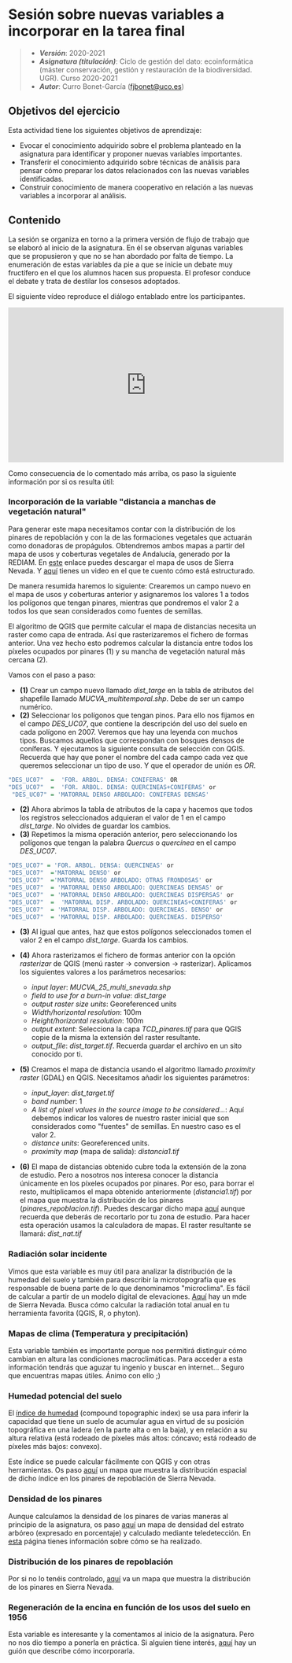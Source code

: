 # Sesión sobre nuevas variables a incorporar en la tarea final


> + **_Versión_**: 2020-2021
> + **_Asignatura (titulación)_**: Ciclo de gestión del dato: ecoinformática (máster conservación, gestión y restauración de la biodiversidad. UGR). Curso 2020-2021
> + **_Autor_**: Curro Bonet-García (fjbonet@uco.es)



## Objetivos del ejercicio

Esta actividad tiene los siguientes objetivos de aprendizaje:

+ Evocar el conocimiento adquirido sobre el problema planteado en la asignatura para identificar y proponer nuevas variables importantes.
+ Transferir el conocimiento adquirido sobre técnicas de análisis para pensar cómo preparar los datos relacionados con las nuevas variables identificadas.
+ Construir conocimiento de manera cooperativo en relación a las nuevas variables a incorporar al análisis.

## Contenido

La sesión se organiza en torno a la primera versión de flujo de trabajo que se elaboró al inicio de la asignatura. En él se observan algunas variables que se propusieron y que no se han abordado por falta de tiempo. La enumeración de estas variables da pie a que se inicie un debate muy fructífero en el que los alumnos hacen sus propuesta. El profesor conduce el debate y trata de destilar los consesos adoptados.

El siguiente vídeo reproduce el diálogo entablado entre los participantes.


<iframe width="560" height="315" src="https://www.youtube.com/embed/RN5kF4rFbA0" title="YouTube video player" frameborder="0" allow="accelerometer; autoplay; clipboard-write; encrypted-media; gyroscope; picture-in-picture" allowfullscreen></iframe>



Como consecuencia de lo comentado más arriba, os paso la siguiente información por si os resulta útil:



### Incorporación de la variable "distancia a manchas de vegetación natural"

Para generar este mapa necesitamos contar con la distribución de los pinares de repoblación y con la de las formaciones vegetales que actuarán como donadoras de propágulos. Obtendremos ambos mapas a partir del mapa de usos y coberturas vegetales de Andalucía, generado por la REDIAM. En [este](https://github.com/aprendiendo-cosas/nuevas_variables_ecoinf_ugr/raw/2020_2021/geoinfo/MUCVA_25_multi_snevada.zip) enlace puedes descargar el mapa de usos de Sierra Nevada. Y [aquí](https://www.youtube.com/watch?v=RNQ7qwG5UDQ) tienes un video en el que te cuento cómo está estructurado. 

De manera resumida haremos lo siguiente: Crearemos un campo nuevo en el mapa de usos y coberturas anterior y asignaremos los valores 1 a todos los polígonos que tengan pinares, mientras que pondremos el valor 2 a todos los que sean considerados como fuentes de semillas. 

El algoritmo de QGIS que permite calcular el mapa de distancias necesita un raster como capa de entrada. Así que rasterizaremos el fichero de formas anterior. Una vez hecho esto podremos calcular la distancia entre todos los píxeles ocupados por pinares (1) y su mancha de vegetación natural más cercana (2).

Vamos con el paso a paso:

- **(1)** Crear un campo nuevo llamado _dist\_targe_ en la tabla de atributos del shapefile llamado _MUCVA\_multitemporal.shp_. Debe de ser un campo numérico.
- **(2)** Seleccionar los polígonos que tengan pinos. Para ello nos fijamos en el campo _DES\_UC07_, que contiene la descripción del uso del suelo en cada polígono en 2007. Veremos que hay una leyenda con muchos tipos. Buscamos aquellos que correspondan con bosques densos de coníferas. Y ejecutamos la siguiente consulta de selección con QGIS. Recuerda que hay que poner el nombre del cada campo cada vez que queremos seleccionar un tipo de uso. Y que el operador de unión es _OR_.

```r
"DES_UC07"  =  'FOR. ARBOL. DENSA: CONIFERAS' OR  
"DES_UC07"  =  'FOR. ARBOL. DENSA: QUERCINEAS+CONIFERAS' or 
 "DES_UC07" = 'MATORRAL DENSO ARBOLADO: CONIFERAS DENSAS' 

```

- **(2)** Ahora abrimos la tabla de atributos de la capa y hacemos que todos los registros seleccionados adquieran el valor de 1 en el campo _dist\_targe_. No olvides de guardar los cambios.
- **(3)** Repetimos la misma operación anterior, pero seleccionando los polígonos que tengan la palabra _Quercus_ o _quercínea_ en el campo _DES\_UC07_. 

```r
"DES_UC07" = 'FOR. ARBOL. DENSA: QUERCINEAS' or 
"DES_UC07"  ='MATORRAL DENSO' or  
"DES_UC07"  ='MATORRAL DENSO ARBOLADO: OTRAS FRONDOSAS' or
"DES_UC07"  = 'MATORRAL DENSO ARBOLADO: QUERCINEAS DENSAS' or
"DES_UC07"  = 'MATORRAL DENSO ARBOLADO: QUERCINEAS DISPERSAS' or
"DES_UC07"  =  'MATORRAL DISP. ARBOLADO: QUERCINEAS+CONIFERAS' or 
"DES_UC07"  = 'MATORRAL DISP. ARBOLADO: QUERCINEAS. DENSO' or
"DES_UC07"  = 'MATORRAL DISP. ARBOLADO: QUERCINEAS. DISPERSO'

```

- **(3)** Al igual que antes, haz que estos polígonos seleccionados tomen el valor 2 en el campo _dist\_targe_. Guarda los cambios.

- **(4)** Ahora rasterizamos el fichero de formas anterior con la opción _rasterizar_ de QGIS (menú raster -> conversion -> rasterizar). Aplicamos los siguientes valores a los parámetros necesarios:

  - _input layer_: _MUCVA\_25\_multi\_snevada.shp_
  - _field to use for a burn-in value_: _dist\_targe_
  - _output raster size units_: Georeferenced units
  - _Width/horizontal resolution_: 100m
  - _Height/horizontal resolution_: 100m
  - _output extent_: Selecciona la capa _TCD\_pinares\.tif_ para que QGIS copie de la misma la extensión del raster resultante. 
  - _output\_file_: _dist\_target.tif_. Recuerda guardar el archivo en un sito conocido por ti.

- **(5)** Creamos el mapa de distancia usando el algoritmo llamado _proximity raster_ (GDAL) en QGIS. Necesitamos añadir los siguientes parámetros:

  - _input\_layer_: _dist\_target.tif_
  - _band number_: 1
  - _A list of pixel values in the source image to be considered..._: Aquí debemos indicar los valores de nuestro raster inicial que son considerados como "fuentes" de semillas. En nuestro caso es el valor 2.
  - _distance units_: Georeferenced units.
  - _proximity map_ (mapa de salida): _distancia1.tif_

- **(6)** El mapa de distancias obtenido cubre toda la extensión de la zona de estudio. Pero a nosotros nos interesa conocer la distancia únicamente en los píxeles ocupados por pinares. Por eso, para borrar el resto, multiplicamos el mapa obtenido anteriormente (_distancia1.tif_) por el mapa que muestra la distribución de los pinares (_pinares\_repoblacion\.tif_). Puedes descargar dicho mapa [aquí](https://github.com/aprendiendo-cosas/nuevas_variables_ecoinf_ugr/raw/2020_2021/geoinfo/pinares_repoblacion.tif) aunque recuerda que deberás de recortarlo por tu zona de estudio. Para hacer esta operación usamos la calculadora de mapas. El raster resultante se llamará: _dist\_nat.tif_



### Radiación solar incidente

Vimos que esta variable es muy útil para analizar la distribución de la humedad del suelo y también para describir la microtopografía que es responsable de buena parte de lo que denominamos "microclima". Es fácil de calcular a partir de un modelo digital de elevaciones. [Aquí](https://github.com/aprendiendo-cosas/nuevas_variables_ecoinf_ugr/raw/2020_2021/geoinfo/mde_snev.tif.zip) hay un mde de Sierra Nevada. Busca cómo calcular la radiación total anual en tu herramienta favorita (QGIS, R, o phyton). 



### Mapas de clima (Temperatura y precipitación)

Esta variable también es importante porque nos permitirá distinguir cómo cambian en altura las condiciones macroclimáticas. Para acceder a esta información tendrás que aguzar tu ingenio y buscar en internet... Seguro que encuentras mapas útiles. Ánimo con ello ;)   



### Humedad potencial del suelo

El [índice de humedad](https://wikispaces.psu.edu/display/AnthSpace/Compound+Topographic+Index) (compound topographic index) se usa para inferir la capacidad que tiene un suelo de acumular agua en virtud de su posición topográfica en una ladera (en la parte alta o en la baja), y en relación a su altura relativa (está rodeado de píxeles más altos: cóncavo; está rodeado de píxeles más bajos: convexo). 

Este índice se puede calcular fácilmente con QGIS y con otras herramientas. Os paso [aquí](https://github.com/aprendiendo-cosas/nuevas_variables_ecoinf_ugr/raw/2020_2021/geoinfo/cti_pinares.tif) un mapa que muestra la distribución espacial de dicho índice en los pinares de repoblación de Sierra Nevada. 



### Densidad de los pinares

Aunque calculamos la densidad de los pinares de varias maneras al principio de la asignatura, os paso [aquí](https://github.com/aprendiendo-cosas/nuevas_variables_ecoinf_ugr/raw/2020_2021/geoinfo/TCD_pinares.tif) un mapa de densidad del estrato arbóreo (expresado en porcentaje) y calculado mediante teledetección. En [esta](https://land.copernicus.eu/pan-european/high-resolution-layers/forests/tree-cover-density/status-maps/2015) página tienes información sobre cómo se ha realizado.



### Distribución de los pinares de repoblación

Por si no lo tenéis controlado, [aquí](https://github.com/aprendiendo-cosas/nuevas_variables_ecoinf_ugr/raw/2020_2021/geoinfo/pinares_repoblacion.tif) va un mapa que muestra la distribución de los pinares en Sierra Nevada. 


### Regeneración de la encina en función de los usos del suelo en 1956

Esta variable es interesante y la comentamos al inicio de la asignatura. Pero no nos dio tiempo a ponerla en práctica. Si alguien tiene interés, [aquí](https://aprendiendo-cosas.github.io/peso_pasado_ecoinf_ugr/guion_peso_pasado.html) hay un guión que describe cómo incorporarla.